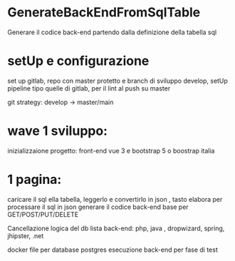 # GenerateBackEndFromSqlTable
Generare il codice back-end partendo dalla definizione della tabella sql

# setUp e configurazione 

set up gitlab, repo con master protetto e branch di sviluppo develop,
setUp pipeline tipo quelle di gitlab, per il lint al push su master

git strategy: 
develop -> master/main

# wave 1 sviluppo: 

inizializzaione progetto: 
front-end vue 3 e bootstrap 5 o boostrap italia 


# 1 pagina: 
caricare il sql ella tabella, leggerlo e convertirlo in json , 
tasto elabora per processare il sql in json 
generare il codice back-end base per GET/POST/PUT/DELETE 


Cancellazione logica del db 
lista back-end:
php, java , dropwizard, spring, jhipster, .net


docker file per database postgres 
esecuzione back-end per fase di test 

